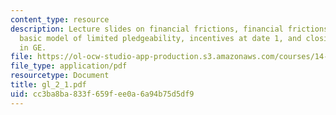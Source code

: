 ```yaml
---
content_type: resource
description: Lecture slides on financial frictions, financial frictions and investment,
  basic model of limited pledgeability, incentives at date 1, and closing the model
  in GE.
file: https://ol-ocw-studio-app-production.s3.amazonaws.com/courses/14-462-advanced-macroeconomics-ii-spring-2007/cc3ba8ba833f659fee0a6a94b75d5df9_gl_2_1.pdf
file_type: application/pdf
resourcetype: Document
title: gl_2_1.pdf
uid: cc3ba8ba-833f-659f-ee0a-6a94b75d5df9
---
```

